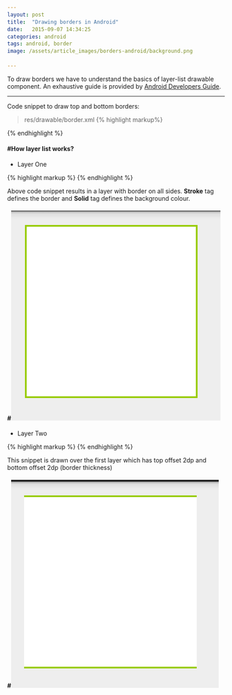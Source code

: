 ```yaml
---
layout: post
title:  "Drawing borders in Android"
date:   2015-09-07 14:34:25
categories: android
tags: android, border
image: /assets/article_images/borders-android/background.png

--- 
```


To draw borders we have to understand the basics of layer-list drawable component. An exhaustive guide is provided by [Android Developers Guide][developers-android-layer-list].

---

Code snippet to draw top and bottom borders:

> res/drawable/border.xml
{% highlight markup%}
<?xml version="1.0" encoding="utf-8"?>
<layer-list xmlns:android="http://schemas.android.com/apk/res/android">
<item><!--Item 1-->
	<shape android:shape="rectangle">
		<stroke android:color="@color/green"   android:width="2dp"/>
		<solid android:color="#FFFFFFFF" />
	</shape>
</item>
<item android:top="2dp" android:bottom="2dp"><!--Item 2-->
	<shape android:shape="rectangle">
		<solid android:color="#FFFFFFFF" />
	</shape>
</item>
</layer-list>
{% endhighlight %}

#### #How layer list works?

+ Layer One

{% highlight markup  %}
<item><!--Item 1-->
	<shape android:shape="rectangle">
		<stroke android:color="@color/green" android:width="2dp"/>
		<solid android:color="#FFFFFFFF" />
	</shape>
</item>
{% endhighlight %}

Above code snippet results in a layer with border on all sides. **Stroke** tag defines the border and **Solid** tag defines the background colour.
#### #![Layer One](/assets/article_images/borders-android/layer-one.png)

+ Layer Two

{% highlight markup  %}
<item android:top="2dp" android:bottom="2dp"><!--Item 2-->
	<shape android:shape="rectangle">
		<solid android:color="#FFFFFFFF" />
	</shape>
</item>
{% endhighlight %}

This snippet is drawn over the first layer which has top offset 2dp and bottom offset 2dp (border thickness)
#### #![Layer One And Two](/assets/article_images/borders-android/both-layers.png)

[developers-android-layer-list]:http://developer.android.com/guide/topics/resources/drawable-resource.html#LayerList
[jekyll]:      http://jekyllrb.com
[jekyll-gh]:   https://github.com/jekyll/jekyll
[jekyll-help]: https://github.com/jekyll/jekyll-help
